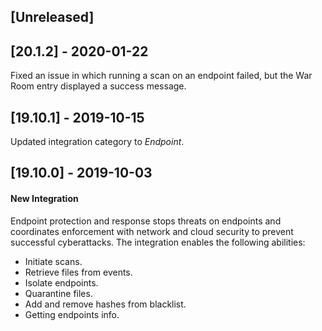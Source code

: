 ## [Unreleased]


## [20.1.2] - 2020-01-22
Fixed an issue in which running a scan on an endpoint failed, but the War Room entry displayed a success message.

## [19.10.1] - 2019-10-15
Updated integration category to *Endpoint*.


## [19.10.0] - 2019-10-03
#### New Integration
Endpoint protection and response stops threats on endpoints and coordinates enforcement with network and cloud security to prevent successful cyberattacks.
The integration enables the following abilities:
  - Initiate scans.
  - Retrieve files from events.
  - Isolate endpoints.
  - Quarantine files.
  - Add and remove hashes from blacklist.
  - Getting endpoints info.
